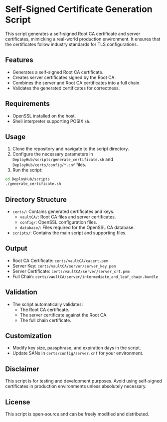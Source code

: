 # Self-Signed Certificate Generation Script

This script generates a self-signed Root CA certificate and server certificates, mimicking a real-world production
environment. It ensures that the certificates follow industry standards for TLS configurations.

## **Features**

- Generates a self-signed Root CA certificate.
- Creates server certificates signed by the Root CA.
- Combines the server and Root CA certificates into a full chain.
- Validates the generated certificates for correctness.

## **Requirements**

- OpenSSL installed on the host.
- Shell interpreter supporting POSIX `sh`.

## **Usage**

1. Clone the repository and navigate to the script directory.
2. Configure the necessary parameters in `DeployHub/scripts/generate_certificate.sh` and `DeployHub/certs/config/*.cnf` files.
3. Run the script:
```sh
cd DeployHub/scripts
./generate_certificate.sh
```

## **Directory Structure**

- `certs/`: Contains generated certificates and keys.
    - `vaultCA/`: Root CA files and server certificates.
    - `config/`: OpenSSL configuration files.
    - `database/`: Files required for the OpenSSL CA database.
- `scripts/`: Contains the main script and supporting files.

## **Output**

- Root CA Certificate: `certs/vaultCA/cacert.pem`
- Server Key: `certs/vaultCA/server/server_key.pem`
- Server Certificate: `certs/vaultCA/server/server_crt.pem`
- Full Chain: `certs/vaultCA/server/intermediate_and_leaf_chain.bundle`

## **Validation**

- The script automatically validates:
    - The Root CA certificate.
    - The server certificate against the Root CA.
    - The full chain certificate.

## **Customization**

- Modify key size, passphrase, and expiration days in the script.
- Update SANs in `certs/config/server.cnf` for your environment.

## **Disclaimer**

This script is for testing and development purposes. Avoid using self-signed certificates in production environments
unless absolutely necessary.

## **License**

This script is open-source and can be freely modified and distributed.
